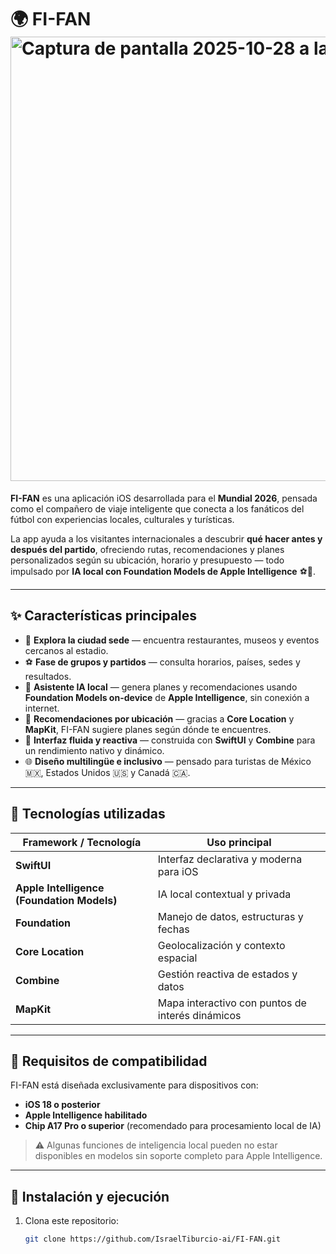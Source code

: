 # 🌍 FI-FAN<img width="1410" height="711" alt="Captura de pantalla 2025-10-28 a la(s) 1 30 19 p m" src="https://github.com/user-attachments/assets/1692e2a8-3fad-44d6-a65d-6ea7ce706de3" />


**FI-FAN** es una aplicación iOS desarrollada para el **Mundial 2026**, pensada como el compañero de viaje inteligente que conecta a los fanáticos del fútbol con experiencias locales, culturales y turísticas.  

La app ayuda a los visitantes internacionales a descubrir **qué hacer antes y después del partido**, ofreciendo rutas, recomendaciones y planes personalizados según su ubicación, horario y presupuesto — todo impulsado por **IA local con Foundation Models de Apple Intelligence** ⚽🧠.

---

## ✨ Características principales

- 🧭 **Explora la ciudad sede** — encuentra restaurantes, museos y eventos cercanos al estadio.  
- ⚽ **Fase de grupos y partidos** — consulta horarios, países, sedes y resultados.  
- 🤖 **Asistente IA local** — genera planes y recomendaciones usando **Foundation Models on-device** de **Apple Intelligence**, sin conexión a internet.  
- 📍 **Recomendaciones por ubicación** — gracias a **Core Location** y **MapKit**, FI-FAN sugiere planes según dónde te encuentres.  
- 🔄 **Interfaz fluida y reactiva** — construida con **SwiftUI** y **Combine** para un rendimiento nativo y dinámico.  
- 🌐 **Diseño multilingüe e inclusivo** — pensado para turistas de México 🇲🇽, Estados Unidos 🇺🇸 y Canadá 🇨🇦.

---

## 🧱 Tecnologías utilizadas

| Framework / Tecnología | Uso principal |
|--------------------------|----------------|
| **SwiftUI** | Interfaz declarativa y moderna para iOS |
| **Apple Intelligence (Foundation Models)** | IA local contextual y privada |
| **Foundation** | Manejo de datos, estructuras y fechas |
| **Core Location** | Geolocalización y contexto espacial |
| **Combine** | Gestión reactiva de estados y datos |
| **MapKit** | Mapa interactivo con puntos de interés dinámicos |

---

## 📱 Requisitos de compatibilidad

FI-FAN está diseñada exclusivamente para dispositivos con:

- **iOS 18 o posterior**  
- **Apple Intelligence habilitado**  
- **Chip A17 Pro o superior** (recomendado para procesamiento local de IA)  

> ⚠️ Algunas funciones de inteligencia local pueden no estar disponibles en modelos sin soporte completo para Apple Intelligence.

---

## 🚀 Instalación y ejecución

1. Clona este repositorio:
   ```bash
   git clone https://github.com/IsraelTiburcio-ai/FI-FAN.git
